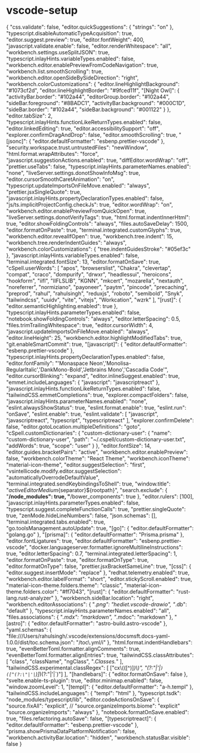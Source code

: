 # vscode-setup

{
  "css.validate": false,
  "editor.quickSuggestions": {
    "strings": "on"
  },
  "typescript.disableAutomaticTypeAcquisition": true,
  "editor.suggest.preview": true,
  "editor.fontWeight": 400,
  "javascript.validate.enable": false,
  "editor.renderWhitespace": "all",
  "workbench.settings.useSplitJSON": true,
  "typescript.inlayHints.variableTypes.enabled": false,
  "workbench.editor.enablePreviewFromCodeNavigation": true,
  "workbench.list.smoothScrolling": true,
  "workbench.editor.openSideBySideDirection": "right",
  "workbench.colorCustomizations": {
    "editor.lineHighlightBackground": "#1073cf2d",
    "editor.lineHighlightBorder": "#9fced11f",
    "[Night Owl]": {
      "activityBar.border": "#102a44",
      "editorGroup.border": "#102a44",
      "sideBar.foreground": "#8BADC1",
      "activityBar.background": "#000C1D",
      "sideBar.border": "#102a44",
      "sideBar.background": "#001122"
    }
  },
  "editor.tabSize": 2,
  "typescript.inlayHints.functionLikeReturnTypes.enabled": false,
  "editor.linkedEditing": true,
  "editor.accessibilitySupport": "off",
  "explorer.confirmDragAndDrop": false,
  "editor.smoothScrolling": true,
  "[jsonc]": {
    "editor.defaultFormatter": "esbenp.prettier-vscode"
  },
  "security.workspace.trust.untrustedFiles": "newWindow",
  "html.format.wrapAttributes": "force",
  "javascript.suggestionActions.enabled": true,
  "diffEditor.wordWrap": "off",
  "prettier.useTabs": false,
  "typescript.inlayHints.parameterNames.enabled": "none",
  "liveServer.settings.donotShowInfoMsg": true,
  "editor.cursorSmoothCaretAnimation": "on",
  "typescript.updateImportsOnFileMove.enabled": "always",
  "prettier.jsxSingleQuote": true,
  "javascript.inlayHints.propertyDeclarationTypes.enabled": false,
  "js/ts.implicitProjectConfig.checkJs": true,
  "editor.wordWrap": "on",
  "workbench.editor.enablePreviewFromQuickOpen": true,
  "liveServer.settings.donotVerifyTags": true,
  "html.format.indentInnerHtml": true,
  "editor.showFoldingControls": "always",
  "files.autoSaveDelay": 1500,
  "editor.formatOnPaste": true,
  "terminal.integrated.customGlyphs": true,
  "workbench.editor.revealIfOpen": true,
  "workbench.tree.indent": 15,
  "workbench.tree.renderIndentGuides": "always",
  "workbench.colorCustomizations": {
    "tree.indentGuidesStroke": "#05ef3c"
  },
  "javascript.inlayHints.variableTypes.enabled": false,
  "terminal.integrated.fontSize": 13,
  "editor.formatOnSave": true,
  "cSpell.userWords": [
    "apos",
    "browserslist",
    "Chakra",
    "clevertap",
    "compat",
    "craco",
    "dompurify",
    "drwxr",
    "headlessui",
    "heroicons",
    "hookform",
    "iifl",
    "IIFLSLIB",
    "KGNN",
    "mkcert",
    "mozarella",
    "nextauth",
    "noreferrer",
    "normiziano",
    "payoneer",
    "paytm",
    "pincode",
    "precaching",
    "preprod",
    "rahul",
    "rahulsingh",
    "reduxjs",
    "roboto",
    "semibold",
    "Snyk",
    "tailwindcss",
    "uuidv",
    "vite",
    "vitejs",
    "Workcation",
    "wzrk"
  ],
  "[rust]": {
    "editor.semanticHighlighting.enabled": true
  },
  "typescript.inlayHints.parameterTypes.enabled": false,
  "notebook.showFoldingControls": "always",
  "editor.letterSpacing": 0.5,
  "files.trimTrailingWhitespace": true,
  "editor.cursorWidth": 4,
  "javascript.updateImportsOnFileMove.enabled": "always",
  "editor.lineHeight": 25,
  "workbench.editor.highlightModifiedTabs": true,
  "git.enableSmartCommit": true,
  "[javascript]": {
    "editor.defaultFormatter": "esbenp.prettier-vscode"
  },
  "typescript.inlayHints.propertyDeclarationTypes.enabled": false,
  "editor.fontFamily": "'Monaspace Neon','Monolisa-RegularItalic','DankMono-Bold','Jetbrains Mono','Cascadia Code'",
  "editor.cursorBlinking": "expand",
  "editor.inlineSuggest.enabled": true,
  "emmet.includeLanguages": {
    "javascript": "javascriptreact"
  },
  "javascript.inlayHints.functionLikeReturnTypes.enabled": false,
  "tailwindCSS.emmetCompletions": true,
  "explorer.compactFolders": false,
  "javascript.inlayHints.parameterNames.enabled": "none",
  "eslint.alwaysShowStatus": true,
  "eslint.format.enable": true,
  "eslint.run": "onSave",
  "eslint.enable": true,
  "eslint.validate": [
    "javascript",
    "javascriptreact",
    "typescript",
    "typescriptreact"
  ],
  "explorer.confirmDelete": false,
  "editor.gotoLocation.multipleDefinitions": "goto",
  "cSpell.customDictionaries": {
    "custom-dictionary-user": {
      "name": "custom-dictionary-user",
      "path": "~/.cspell/custom-dictionary-user.txt",
      "addWords": true,
      "scope": "user"
    }
  },
  "editor.fontSize": 14,
  "editor.guides.bracketPairs": "active",
  "workbench.editor.enablePreview": false,
  "workbench.colorTheme": "React Theme",
  "workbench.iconTheme": "material-icon-theme",
  "editor.suggestSelection": "first",
  "vsintellicode.modify.editor.suggestSelection": "automaticallyOverrodeDefaultValue",
  "terminal.integrated.sendKeybindingsToShell": true,
  "window.title": "${activeEditorMedium}${separator}${rootpath}",
  "search.exclude": {
    "**/node_modules": true,
    "**/bower_components": true
  },
  "editor.rulers": [100],
  "javascript.inlayHints.parameterTypes.enabled": false,
  "typescript.suggest.completeFunctionCalls": true,
  "prettier.singleQuote": true,
  "zenMode.hideLineNumbers": false,
  "json.schemas": [],
  "terminal.integrated.tabs.enabled": true,
  "go.toolsManagement.autoUpdate": true,
  "[go]": {
    "editor.defaultFormatter": "golang.go"
  },
  "[prisma]": {
    "editor.defaultFormatter": "Prisma.prisma"
  },
  "editor.fontLigatures": true,
  "editor.defaultFormatter": "esbenp.prettier-vscode",
  "docker.languageserver.formatter.ignoreMultilineInstructions": true,
  "editor.letterSpacing": 0.7,
  "terminal.integrated.letterSpacing": 1,
  "editor.formatOnPaste": true,
  "editor.formatOnType": true,
  "editor.formatOnType": false,
  "prettier.jsxBracketSameLine": true,
  "[css]": {
    "editor.suggest.insertMode": "replace"
  },
  "redhat.telemetry.enabled": true,
  "workbench.editor.labelFormat": "short",
  "editor.stickyScroll.enabled": true,
  "material-icon-theme.folders.theme": "classic",
  "material-icon-theme.folders.color": "#ff7043",
  "[rust]": {
    "editor.defaultFormatter": "rust-lang.rust-analyzer"
  },
  "workbench.sideBar.location": "right",
  "workbench.editorAssociations": {
    "*.png": "hediet.vscode-drawio",
    "*.db": "default"
  },
  "typescript.inlayHints.parameterNames.enabled": "all",
  "files.associations": {
    "*.mdx": "markdown",
    "*.mdoc": "markdown"
  },
  "[astro]": {
    "editor.defaultFormatter": "astro-build.astro-vscode"
  },
  "yaml.schemas": {
    "file:///Users/rahulsingh/.vscode/extensions/docsmsft.docs-yaml-1.0.0/dist/toc.schema.json": "/toc\\.yml/i"
  },
  "html.format.indentHandlebars": true,
  "evenBetterToml.formatter.alignComments": true,
  "evenBetterToml.formatter.alignEntries": true,
  "tailwindCSS.classAttributes": [
    "class",
    "className",
    "ngClass",
    ".*Classes.*"
  ],
  "tailwindCSS.experimental.classRegex": [
    ["cx\\(([^)]*)\\)", "(?:\"|'|`)([^(?:\"|'|`)]*)(?:\"|'|`)"]
  ],
  "[handlebars]": {
    "editor.formatOnSave": false
  },
  "svelte.enable-ts-plugin": true,
  "editor.minimap.enabled": false,
  "window.zoomLevel": 1,
  "[templ]": {
    "editor.defaultFormatter": "a-h.templ"
  },
  "tailwindCSS.includeLanguages": {
    "templ": "html"
  },
  "typescript.tsdk": "node_modules/typescript/lib",
  "editor.codeActionsOnSave": {
    "source.fixAll": "explicit",
    // "source.organizeImports.biome": "explicit"
    "source.organizeImports": "always"
  },
  "notebook.formatOnSave.enabled": true,
  "files.refactoring.autoSave": false,
  "[typescriptreact]": {
    "editor.defaultFormatter": "esbenp.prettier-vscode"
  },
  "prisma.showPrismaDataPlatformNotification": false,
  "workbench.activityBar.location": "hidden",
  "workbench.statusBar.visible": false
}
